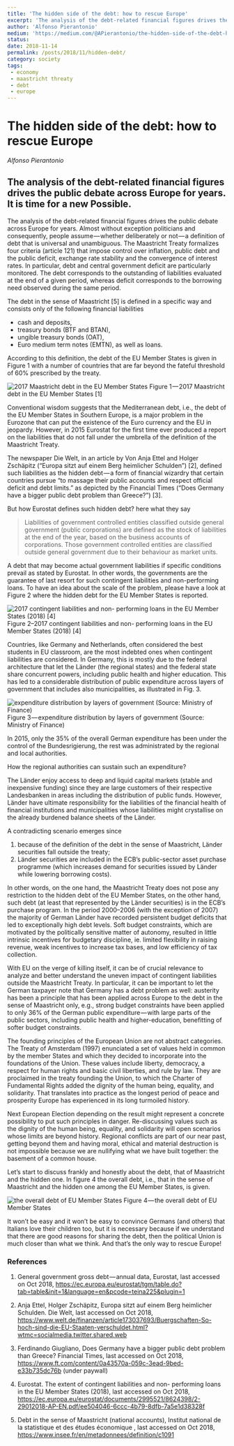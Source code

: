 ```yaml
---
title: 'The hidden side of the debt: how to rescue Europe'
excerpt: 'The analysis of the debt-related financial figures drives the public debate across Europe for years. However, the definition of **debt** across the state members of the European Union is "not uniform". It is time for a new Possible.'
author: 'Alfonso Pierantonio'
medium: 'https://medium.com/@APierantonio/the-hidden-side-of-the-debt-how-to-rescue-europe-43c14686f6c4'
status: 
date: 2018-11-14
permalink: /posts/2018/11/hidden-debt/
category: society
tags: 
 - economy
 - maastricht threaty
 - debt
 - europe
---
```


# The hidden side of the debt: how to rescue Europe
*Alfonso Pierantonio*

## The analysis of the debt-related financial figures drives the public debate across Europe for years. It is time for a new Possible.

The analysis of the debt-related financial figures drives the public debate across Europe for years. Almost without exception politicians and consequently, people assume — whether deliberately or not — a definition of debt that is universal and unambiguous. The Maastricht Treaty formalizes four criteria (article 121) that impose control over inflation, public debt and the public deficit, exchange rate stability and the convergence of interest rates. In particular, debt and central government deficit are particularly monitored. The debt corresponds to the outstanding of liabilities evaluated at the end of a given period, whereas deficit corresponds to the borrowing need observed during the same period.

The debt in the sense of Maastricht [5] is defined in a specific way and consists only of the following  financial liabilities
* cash and deposits,
* treasury bonds (BTF and BTAN),
* ungible treasury bonds (OAT),
* Euro medium term notes (EMTN), as well as loans.

According to this definition, the debt of the EU Member States is given in Figure 1 with a number of countries that are far beyond the fateful threshold of 60% prescribed by the treaty.

![2017 Maastricht debt in the EU Member States](https://apierantonio.github.io/images/posts/1.png "Figure 1 — 2017 Maastricht debt in the EU Member States [1]")
Figure 1 — 2017 Maastricht debt in the EU Member States [1]

Conventional wisdom suggests that the Mediterranean debt, i.e., the debt of the EU Member States in Southern Europe, is a major problem in the Eurozone that can put the existence of the Euro currency and the EU in jeopardy. However, in 2015 Eurostat for the first time ever produced a report on the liabilities that do not fall under the umbrella of the definition of the Maastricht Treaty.

The newspaper Die Welt, in an article by Von Anja Ettel and Holger Zschäpitz (“Europa sitzt auf einem Berg heimlicher Schulden”) [2], defined such liabilities as the hidden debt — a form of financial wizardry that certain countries pursue “to massage their public accounts and respect official deficit and debt limits.” as depicted by the Financial Times (“Does Germany have a bigger public debt problem than Greece?”) [3].

But how Eurostat defines such hidden debt? here what they say

> Liabilities of government controlled entities classified outside general
> government (public corporations) are defined as the stock of liabilities at
> the end of the year, based on the business accounts of corporations. Those
> government controlled entities are classified outside general government due
> to their behaviour as market units. 

A debt that may become actual government liabilities if specific conditions prevail as stated by Eurostat. In other words, the governments are the guarantee of last resort for such contingent liabilities and non-performing loans. To have an idea about the scale of the problem, please have a look at Figure 2 where the hidden debt for the EU Member States is reported.

![2017 contingent liabilities and non- performing loans in the EU Member States (2018) [4]](https://apierantonio.github.io/images/posts/2.png "Figure 2 — 2017 contingent liabilities and non- performing loans in the EU Member States (2018) [4]")<br>
Figure 2–2017 contingent liabilities and non- performing loans in the EU Member States (2018) [4]

Countries, like Germany and Netherlands, often considered the best students in EU classroom, are the most indebted ones when contingent liabilities are considered. In Germany, this is mostly due to the federal architecture that let the Länder (the regional states) and the federal state share concurrent powers, including public health and higher education. This has led to a considerable distribution of public expenditure across layers of government that includes also municipalities, as illustrated in Fig. 3.

![expenditure distribution by layers of government (Source: Ministry of Finance)](https://apierantonio.github.io/images/posts/3.png "Figure 3 — expenditure distribution by layers of government (Source: Ministry of Finance)")
Figure 3 — expenditure distribution by layers of government (Source: Ministry of Finance)

In 2015, only the 35% of the overall German expenditure has been under the control of the Bundesrigierung, the rest was administrated by the regional and local authorities.

How the regional authorities can sustain such an expenditure?

The Länder enjoy access to deep and liquid capital markets (stable and inexpensive funding) since they are large customers of their respective Landesbanken in areas including the distribution of public funds. However, Länder have ultimate responsibility for the liabilities of the financial health of financial institutions and municipalities whose liabilities might crystallise on the already burdened balance sheets of the Länder.

A contradicting scenario emerges since

1. because of the definition of the debt in the sense of Maastricht, Länder securities fall outside the treaty;
1. Länder securities are included in the ECB’s public-sector asset purchase programme (which increases demand for securities issued by Länder while lowering borrowing costs).

In other words, on the one hand, the Maastricht Treaty does not pose any restriction to the hidden debt of the EU Member States, on the other hand, such debt (at least that represented by the Länder securities) is in the ECB’s purchase program. In the period 2000–2006 (with the exception of 2007) the majority of German Länder have recorded persistent budget deficits that led to exceptionally high debt levels. Soft budget constraints, which are motivated by the politically sensitive matter of autonomy, resulted in little intrinsic incentives for budgetary discipline, ie. limited flexibility in raising revenue, weak incentives to increase tax bases, and low efficiency of tax collection.

With EU on the verge of killing itself, it can be of crucial relevance to analyze and better understand the uneven impact of contingent liabilities outside the Maastricht Treaty. In particular, it can be important to let the German taxpayer note that Germany has a debt problem as well: austerity has been a principle that has been applied across Europe to the debt in the sense of Maastricht only, e.g., strong budget constraints have been applied to only 36% of the German public expenditure — with large parts of the public sectors, including public health and higher-education, benefitting of softer budget constraints.

The founding principles of the European Union are not abstract categories. The Treaty of Amsterdam (1997) enunciated a set of values held in common by the member States and which they decided to incorporate into the foundations of the Union. These values include liberty, democracy, a respect for human rights and basic civil liberties, and rule by law. They are proclaimed in the treaty founding the Union, to which the Charter of Fundamental Rights added the dignity of the human being, equality, and solidarity. That translates into practice as the longest period of peace and prosperity Europe has experienced in its long turmoiled history.

Next European Election depending on the result might represent a concrete possibility to put such principles in danger. Re-discussing values such as the dignity of the human being, equality, and solidarity will open scenarios whose limits are beyond history. Regional conflicts are part of our near past, getting beyond them and having moral, ethical and material destruction is not impossible because we are nullifying what we have built together: the basement of a common house.

Let’s start to discuss frankly and honestly about the debt, that of Maastricht and the hidden one. In figure 4 the overall debt, i.e., that in the sense of Maastricht and the hidden one among the EU Member States, is given.

![the overall debt of EU Member States](https://apierantonio.github.io/images/posts/4.png "Figure 4 — the overall debt of EU Member States")
Figure 4 — the overall debt of EU Member States

It won’t be easy and it won’t be easy to convince Germans (and others) that Italians love their children too, but it is necessary because if we understand that there are good reasons for sharing the debt, then the political Union is much closer than what we think. And that’s the only way to rescue Europe!

### References

1. General government gross debt — annual data, Eurostat, last accessed on Oct 2018, https://ec.europa.eu/eurostat/tgm/table.do?tab=table&init=1&language=en&pcode=teina225&plugin=1

1.  Anja Ettel, Holger Zschäpitz, Europa sitzt auf einem Berg heimlicher Schulden. Die Welt, last accessed on Oct 2018, https://www.welt.de/finanzen/article173037693/Buergschaften-So-hoch-sind-die-EU-Staaten-verschuldet.html?wtmc=socialmedia.twitter.shared.web

1.  Ferdinando Giugliano, Does Germany have a bigger public debt problem than Greece? Financial Times, last accessed on Oct 2018, https://www.ft.com/content/0a43570a-059c-3ead-9bed-e33b735dc76b (under paywall)

1. Eurostat. The extent of contingent liabilities and non- performing loans in the EU Member States (2018), last accessed on Oct 2018, https://ec.europa.eu/eurostat/documents/2995521/8624398/2-29012018-AP-EN.pdf/ee504046-6ccc-4b79-8dfb-7a5e1d38328f

1. Debt in the sense of Maastricht (national accounts), Institut national de la statistique et des études économique , last accessed on Oct 2018, https://www.insee.fr/en/metadonnees/definition/c1091
